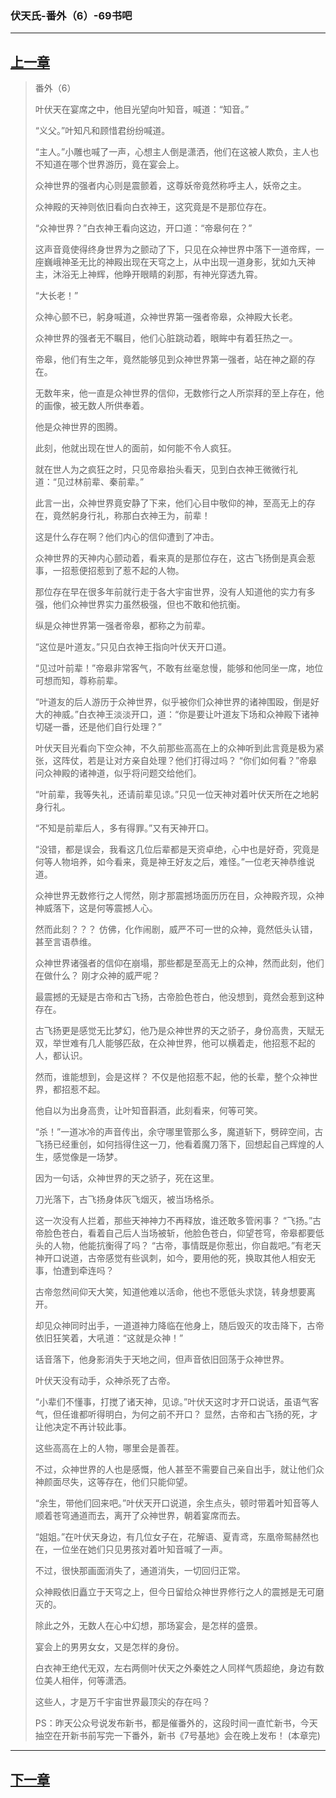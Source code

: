 ### 伏天氏-番外（6）-69书吧

--------
[上一章](./bd77d1dfa21c20bd479026510344733a.md)
--------


>
>
>
>番外（6）
>
>叶伏天在宴席之中，他目光望向叶知音，喊道：“知音。”
>
>“义父。”叶知凡和顾惜君纷纷喊道。
>
>“主人。”小雕也喊了一声，心想主人倒是潇洒，他们在这被人欺负，主人也不知道在哪个世界游历，竟在宴会上。
>
>众神世界的强者内心则是震颤着，这尊妖帝竟然称呼主人，妖帝之主。
>
>众神殿的天神则依旧看向白衣神王，这究竟是不是那位存在。
>
>“众神世界？”白衣神王看向这边，开口道：“帝皋何在？”
>
>这声音竟使得终身世界为之颤动了下，只见在众神世界中落下一道帝辉，一座巍峨神圣无比的神殿出现在天穹之上，从中出现一道身影，犹如九天神主，沐浴无上神辉，他睁开眼睛的刹那，有神光穿透九霄。
>
>“大长老！”
>
>众神心颤不已，躬身喊道，众神世界第一强者帝皋，众神殿大长老。
>
>众神世界的强者无不瞩目，他们心脏跳动着，眼眸中有着狂热之一。
>
>帝皋，他们有生之年，竟然能够见到众神世界第一强者，站在神之巅的存在。
>
>无数年来，他一直是众神世界的信仰，无数修行之人所崇拜的至上存在，他的画像，被无数人所供奉着。
>
>他是众神世界的图腾。
>
>此刻，他就出现在世人的面前，如何能不令人疯狂。
>
>就在世人为之疯狂之时，只见帝皋抬头看天，见到白衣神王微微行礼道：“见过林前辈、秦前辈。”
>
>此言一出，众神世界竟安静了下来，他们心目中敬仰的神，至高无上的存在，竟然躬身行礼，称那白衣神王为，前辈！
>
>这是什么存在啊？他们内心的信仰遭到了冲击。
>
>众神世界的天神内心颤动着，看来真的是那位存在，这古飞扬倒是真会惹事，一招惹便招惹到了惹不起的人物。
>
>那位存在早在很多年前就行走于各大宇宙世界，没有人知道他的实力有多强，他们众神世界实力虽然极强，但也不敢和他抗衡。
>
>纵是众神世界第一强者帝皋，都称之为前辈。
>
>“这位是叶道友。”只见白衣神王指向叶伏天开口道。
>
>“见过叶前辈！”帝皋非常客气，不敢有丝毫怠慢，能够和他同坐一席，地位可想而知，尊称前辈。
>
>“叶道友的后人游历于众神世界，似乎被你们众神世界的诸神围殴，倒是好大的神威。”白衣神王淡淡开口，道：“你是要让叶道友下场和众神殿下诸神切磋一番，还是他们自行处理？”
>
>叶伏天目光看向下空众神，不久前那些高高在上的众神听到此言竟是极为紧张，这阵仗，若是让对方亲自处理？他们打得过吗？
>“你们如何看？”帝皋问众神殿的诸神道，似乎将问题交给他们。
>
>“叶前辈，我等失礼，还请前辈见谅。”只见一位天神对着叶伏天所在之地躬身行礼。
>
>“不知是前辈后人，多有得罪。”又有天神开口。
>
>“没错，都是误会，我看这几位后辈都是天资卓绝，心中也是好奇，究竟是何等人物培养，如今看来，竟是神王好友之后，难怪。”一位老天神恭维说道。
>
>众神世界无数修行之人愕然，刚才那震撼场面历历在目，众神殿齐现，众神神威落下，这是何等震撼人心。
>
>然而此刻？？？
>仿佛，化作闹剧，威严不可一世的众神，竟然低头认错，甚至言语恭维。
>
>众神世界诸强者的信仰在崩塌，那些都是至高无上的众神，然而此刻，他们在做什么？
>刚才众神的威严呢？
>
>最震撼的无疑是古帝和古飞扬，古帝脸色苍白，他没想到，竟然会惹到这种存在。
>
>古飞扬更是感觉无比梦幻，他乃是众神世界的天之骄子，身份高贵，天赋无双，举世难有几人能够匹敌，在众神世界，他可以横着走，他招惹不起的人，都认识。
>
>然而，谁能想到，会是这样？
>不仅是他招惹不起，他的长辈，整个众神世界，都招惹不起。
>
>他自以为出身高贵，让叶知音斟酒，此刻看来，何等可笑。
>
>“杀！”一道冰冷的声音传出，余守哪里管那么多，魔道斩下，劈碎空间，古飞扬已经重创，如何挡得住这一刀，他看着魔刀落下，回想起自己辉煌的人生，感觉像是一场梦。
>
>因为一句话，众神世界的天之骄子，死在这里。
>
>刀光落下，古飞扬身体灰飞烟灭，被当场格杀。
>
>这一次没有人拦着，那些天神神力不再释放，谁还敢多管闲事？
>“飞扬。”古帝脸色苍白，看着自己后人当场被斩，他脸色苍白，仰望苍穹，帝皋都要低头的人物，他能抗衡得了吗？
>“古帝，事情既是你惹出，你自裁吧。”有老天神开口说道，古帝感觉有些讽刺，如今，要用他的死，换取其他人相安无事，怕遭到牵连吗？
>
>古帝忽然间仰天大笑，知道他难以活命，他也不愿低头求饶，转身想要离开。
>
>却见众神同时出手，一道道神力降临在他身上，随后毁灭的攻击降下，古帝依旧狂笑着，大吼道：“这就是众神！”
>
>话音落下，他身影消失于天地之间，但声音依旧回荡于众神世界。
>
>叶伏天没有动手，众神杀死了古帝。
>
>“小辈们不懂事，打搅了诸天神，见谅。”叶伏天这时才开口说话，虽语气客气，但任谁都听得明白，为何之前不开口？
>显然，古帝和古飞扬的死，才让他决定不再计较此事。
>
>这些高高在上的人物，哪里会是善茬。
>
>不过，众神世界的人也是感慨，他人甚至不需要自己亲自出手，就让他们众神颜面尽失，这等存在，他们只能仰望。
>
>“余生，带他们回来吧。”叶伏天开口说道，余生点头，顿时带着叶知音等人顺着苍穹通道而去，离开了众神世界，朝着宴席而去。
>
>“姐姐。”在叶伏天身边，有几位女子在，花解语、夏青鸢，东凰帝鸳赫然也在，一位坐在她们只见男孩对着叶知音喊了一声。
>
>不过，很快那画面消失了，通道消失，一切回归正常。
>
>众神殿依旧矗立于天穹之上，但今日留给众神世界修行之人的震撼是无可磨灭的。
>
>除此之外，无数人在心中幻想，那场宴会，是怎样的盛景。
>
>宴会上的男男女女，又是怎样的身份。
>
>白衣神王绝代无双，左右两侧叶伏天之外秦姓之人同样气质超绝，身边有数位美人相伴，何等潇洒。
>
>这些人，才是万千宇宙世界最顶尖的存在吗？
>
>PS：昨天公众号说发布新书，都是催番外的，这段时间一直忙新书，今天抽空在开新书前写完一下番外，新书《7号基地》会在晚上发布！
>(本章完)
>
>

--------
[下一章](./ec51301026d9037a204464d6786c88b5.md)
--------
